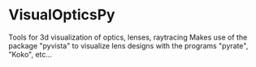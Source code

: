 # VisualOpticsPy
Tools for 3d visualization of optics, lenses, raytracing
Makes use of the package "pyvista" to visualize lens designs with the programs "pyrate", "Koko", etc...
